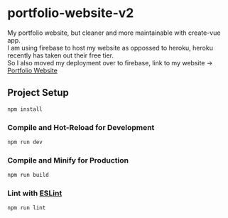 # portfolio-website-v2

My portfolio website, but cleaner and more maintainable with create-vue app.\
I am using firebase to host my website as oppossed to heroku, heroku recently has taken out their free tier.\
So I also moved my deployment over to firebase, link to my website -> [Portfolio Website](https://portfolio-website-v2-7909b.firebaseapp.com/)

## Project Setup

```sh
npm install
```

### Compile and Hot-Reload for Development

```sh
npm run dev
```

### Compile and Minify for Production

```sh
npm run build
```

### Lint with [ESLint](https://eslint.org/)

```sh
npm run lint
```
